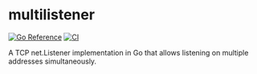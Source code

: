 # multilistener

[![Go Reference](https://pkg.go.dev/badge/github.com/denpeshkov/multilistener.svg)](https://pkg.go.dev/github.com/denpeshkov/multilistener)
[![CI](https://github.com/denpeshkov/multilistener/actions/workflows/ci.yaml/badge.svg?branch=main)](https://github.com/denpeshkov/multilistener/actions/workflows/ci.yaml)

A TCP net.Listener implementation in Go that allows listening on multiple addresses simultaneously.
